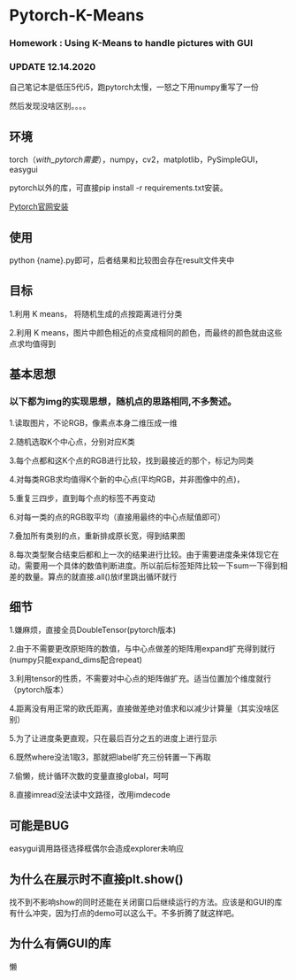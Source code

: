 # Pytorch-K-Means
### Homework : Using K-Means to handle pictures with GUI

### UPDATE 12.14.2020
自己笔记本是低压5代i5，跑pytorch太慢，一怒之下用numpy重写了一份

然后发现没啥区别。。。。

## 环境
torch（*with_pytorch需要*），numpy，cv2，matplotlib，PySimpleGUI，easygui

pytorch以外的库，可直接pip install -r requirements.txt安装。

[Pytorch官网安装](https://pytorch.org/get-started/locally/)

## 使用
python {name}.py即可，后者结果和比较图会存在result文件夹中

## 目标
1.利用 K means， 将随机生成的点按距离进行分类

2.利用 K means，图片中颜色相近的点变成相同的颜色，而最终的颜色就由这些点求均值得到

## 基本思想
### 以下都为img的实现思想，随机点的思路相同,不多赘述。

1.读取图片，不论RGB，像素点本身二维压成一维

2.随机选取K个中心点，分别对应K类

3.每个点都和这K个点的RGB进行比较，找到最接近的那个，标记为同类

4.对每类RGB求均值得K个新的中心点(平均RGB，并非图像中的点)，

5.重复三四步，直到每个点的标签不再变动

6.对每一类的点的RGB取平均（直接用最终的中心点赋值即可）

7.叠加所有类别的点，重新排成原长宽，得到结果图

8.每次类型聚合结束后都和上一次的结果进行比较。由于需要进度条来体现它在动，需要用一个具体的数值判断进度。所以前后标签矩阵比较一下sum一下得到相差的数量。算点的就直接.all()放if里跳出循环就行

## 细节
1.嫌麻烦，直接全员DoubleTensor(pytorch版本)

2.由于不需要更改原矩阵的数值，与中心点做差的矩阵用expand扩充得到就行(numpy只能expand_dims配合repeat)

3.利用tensor的性质，不需要对中心点的矩阵做扩充。适当位置加个维度就行（pytorch版本）

4.距离没有用正常的欧氏距离，直接做差绝对值求和以减少计算量（其实没啥区别）

5.为了让进度条更直观，只在最后百分之五的进度上进行显示

6.既然where没法1取3，那就把label扩充三份转置一下再取

7.偷懒，统计循环次数的变量直接global，呵呵

8.直接imread没法读中文路径，改用imdecode

## 可能是BUG
easygui调用路径选择框偶尔会造成explorer未响应

## 为什么在展示时不直接plt.show()
找不到不影响show的同时还能在关闭窗口后继续运行的方法。应该是和GUI的库有什么冲突，因为打点的demo可以这么干。不多折腾了就这样吧。

## 为什么有俩GUI的库
懒
